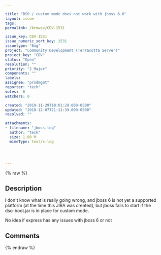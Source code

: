 ```yaml
---

title: "DSO / custom mode does not work with jboss 6.0"
layout: issue
tags: 
permalink: /browse/CDV-1531

issue_key: CDV-1531
issue_numeric_sort_key: 1531
issuetype: "Bug"
project: "Community Development (Terracotta Server)"
project_key: "CDV"
status: "Open"
resolution: ""
priority: "2 Major"
components: ""
labels: 
assignee: "prodmgmt"
reporter: "teck"
votes:  0
watchers: 0

created: "2010-11-29T18:01:29.000-0500"
updated: "2010-12-07T21:11:39.000-0500"
resolved: ""

attachments:
- filename: "jboss.log"
  author: "teck"
  size: 1.00 M
  mimeType: text/x-log




---
```


{% raw %}

## Description

<div markdown="1" class="description">

I don't know what is really going wrong, and jboss 6 is not yet a supported platform (at the time this JIRA was created), but jboss fails to start if the dso-boot.jar is in place for custom mode. 

No idea if express has any issues with jboss 6 or not



</div>

## Comments



{% endraw %}
